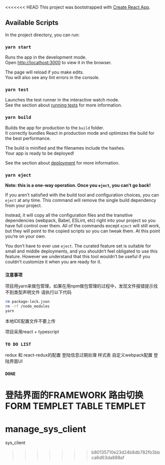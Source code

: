 <<<<<<< HEAD
This project was bootstrapped with [Create React App](https://github.com/facebook/create-react-app).

## Available Scripts

In the project directory, you can run:

### `yarn start`

Runs the app in the development mode.<br />
Open [http://localhost:3000](http://localhost:3000) to view it in the browser.

The page will reload if you make edits.<br />
You will also see any lint errors in the console.

### `yarn test`

Launches the test runner in the interactive watch mode.<br />
See the section about [running tests](https://facebook.github.io/create-react-app/docs/running-tests) for more information.

### `yarn build`

Builds the app for production to the `build` folder.<br />
It correctly bundles React in production mode and optimizes the build for the best performance.

The build is minified and the filenames include the hashes.<br />
Your app is ready to be deployed!

See the section about [deployment](https://facebook.github.io/create-react-app/docs/deployment) for more information.

### `yarn eject`

**Note: this is a one-way operation. Once you `eject`, you can’t go back!**

If you aren’t satisfied with the build tool and configuration choices, you can `eject` at any time. This command will remove the single build dependency from your project.

Instead, it will copy all the configuration files and the transitive dependencies (webpack, Babel, ESLint, etc) right into your project so you have full control over them. All of the commands except `eject` will still work, but they will point to the copied scripts so you can tweak them. At this point you’re on your own.

You don’t have to ever use `eject`. The curated feature set is suitable for small and middle deployments, and you shouldn’t feel obligated to use this feature. However we understand that this tool wouldn’t be useful if you couldn’t customize it when you are ready for it.

### `注意事项`

项目用yarn来做包管理，如果在用npm做包管理的过程中，发现文件报错提示找不到类型声明文件
请执行以下代码
```bash
rm package-lock.json
rm -rf /node_modules
yarn
```
本地IDE配置文件不要上传

项目采用react + typescript

### `TO DO LIST`

redux 和 react-redux的配置
登陆信息过期处理
样式表
自定义webpack配置
登陆界面UI

### `DONE`

登陆界面的FRAMEWORK
路由切换
FORM TEMPLET
TABLE TEMPLET
=======
# manage_sys_client
sys_client
>>>>>>> b80135710e23d24b8db782fb3bbca6d63da888af
